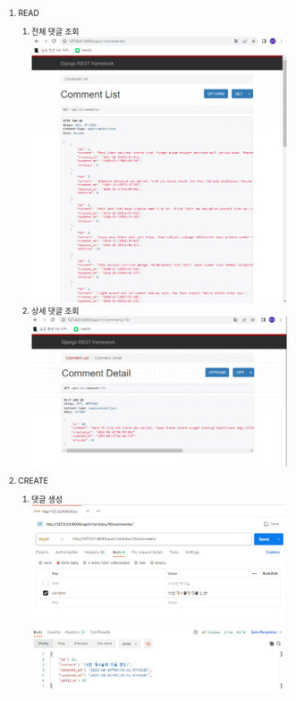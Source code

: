 1. READ
   1. 전체 댓글 조회
    ![Alt text](image.png)
   2. 상세 댓글 조회
    ![Alt text](image-1.png)

2. CREATE
   1. 댓글 생성
  ![Alt text](image-2.png)